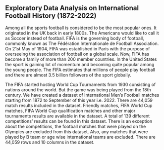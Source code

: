 ## Exploratory Data Analysis on International Football History (1872-2022)

Among all the sports football is considered to be the most popular ones. It originated in the UK back in early 1800s. The Americans would like to call it as Soccer instead of football. FIFA is the governing body of football, commonly known as The Fédération Internationale de Football Association. On 21st May of 1904, FIFA was established in Paris with the purpose of overseeing the association of football on a global scale. Now, FIFA has become a family of more than 200 member countries. In the United States the sport is gaining lot of momentum and becoming quite popular among the young people. The FIFA estimates that millions of people play football and there are almost 3.5 billion followers of the sport globally.

The FIFA started hosting World Cup Tournaments from 1930 consisting of nations around the world. But the game was being played from the 18th century. We have created a dataset of International Men’s Football matches starting from 1872 to September of this year i.e. 2022. There are 44,059 match results included in the dataset. Friendly matches, FIFA World Cup matches, FIFA World Cup qualification matches and other major tournaments results are available in the dataset. A total of 139 different competitions’ results can be found in this dataset. There is an exception about the competitions, the football matches that were played on the Olympics are excluded from this dataset. Also, any matches that were played by B team or age wise international teams are excluded. There are 44,059 rows and 10 columns in the dataset.
